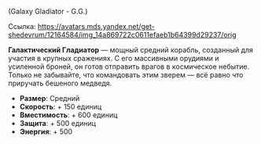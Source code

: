 (Galaxy Gladiator - G.G.)

Ссылка: https://avatars.mds.yandex.net/get-shedevrum/12164584/img_14a869722c0611efaeb1b64399d29237/orig

**Галактический Гладиатор** — мощный средний корабль, созданный для участия в крупных сражениях. С его массивными орудиями и усиленной броней, он готов отправить врагов в космическое небытие. Только не забывайте, что командовать этим зверем — всё равно что приручать бешеного медведя.

- **Размер**: Средний
- **Скорость**: + 150 единиц
- **Вместимость**: + 600 единиц
- **Защита**: + 500 единиц
- **Энергия**: + 500